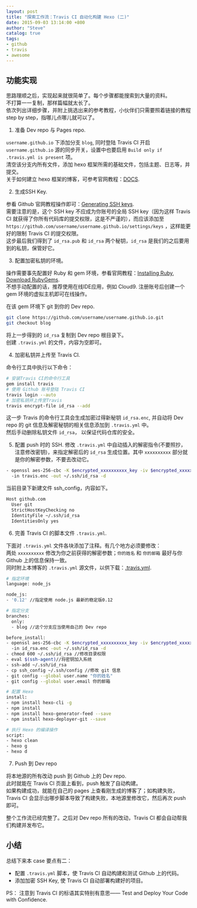 ```yaml
---
layout: post
title: "探索工作流：Travis CI 自动化构建 Hexo (二)"
date: 2015-09-03 13:14:00 +800
author: "Steve"
catalog: true
tags:
- github
- travis
- awesome
---
```


## 功能实现

思路理顺之后，实现起来就很简单了。每个步骤都能搜索到大量的资料。  
不打算一一复制，那样篇幅就太长了。  
依次列出详细步骤，并附上挑选出来的参考教程，小伙伴们只需要照着链接的教程 step by step，指哪儿点哪儿就可以了。

1. 准备 Dev repo 与 Pages repo.

  `username.github.io` 下添加分支 `blog`, 同时登陆 Travis CI 开启 `username.github.io` 源的同步开关，设置中也要启用 `Build only if .travis.yml is present` 项。  
  清空该分支内所有文件，添加 hexo 框架所需的基础文件，包括主题、日志等，并提交。  
  关于如何建立 hexo 框架的博客，可参考官网教程：[DOCS](https://hexo.io/docs/).

2. 生成SSH Key.

  参看 Github 官网教程操作即可：[Generating SSH keys](https://help.github.com/articles/generating-ssh-keys/).  
  需要注意的是，这个 SSH key 不应成为你账号的全局 SSH key（因为这样 Travis CI 就获得了你所有代码库的提交权限，这是不严谨的），而应该添加至 `https://github.com/username/username.github.io/settings/keys` ，这样能更好的限制 Travis CI 的提交权限。  
  这步最后我们得到了 `id_rsa.pub` 和 `id_rsa` 两个秘钥，`id_rsa` 是我们的之后要用到的私钥，保管好它。

3. 配置加密私钥的环境。

  操作需要事先配置好 Ruby 和 gem 环境，参看官网教程：[Installing Ruby](https://www.ruby-lang.org/en/documentation/installation/), [Download RubyGems](https://rubygems.org/pages/download).  
  不想手动配置的话，推荐使用在线IDE应用，例如 Cloud9. 注册账号后创建一个 gem 环境的虚拟主机即可在线操作。  

  在该 gem 环境下 git 到你的 Dev repo.
  ```bash
  git clone https://github.com/username/username.github.io.git
  git checkout blog
  ```

  将上一步得到的 `id_rsa` 复制到 Dev repo 根目录下。  
  创建 `.travis.yml` 的文件，内容为空即可。

4. 加密私钥并上传至 Travis CI.
  
  命令行工具中执行以下命令：  
  ```bash
  # 安装Travis CI的命令行工具
  gem install travis
  # 使用 Github 账号登陆 Travis CI
  travis login --auto
  # 加密私钥并上传至Travis
  travis encrypt-file id_rsa --add
  ```

  这一步 Travis 的命令行工具会生成加密过得新秘钥 `id_rsa.enc`, 并自动将 Dev repo 的 git 信息及解密秘钥的相关信息添加到 `.travis.yml` 中。  
  然后手动删除私钥文件 `id_rsa`， 以保证代码仓库的安全。

5. 配置 push 时的 SSH.
  修改 `.travis.yml` 中自动插入的解密指令(不要照抄，注意修改密钥)，来指定解密后的 `id_rsa` 生成位置。其中 `xxxxxxxxxx` 部分就是你的解密参数，不要去改动它。
  
  ```bash
  - openssl aes-256-cbc -K $encrypted_xxxxxxxxxx_key -iv $encrypted_xxxxxxxxxx_iv
    -in travis.enc -out ~/.ssh/id_rsa -d
  ```

  当前目录下新建文件 ssh_config，内容如下。

  ```bash
  Host github.com
    User git
    StrictHostKeyChecking no
    IdentityFile ~/.ssh/id_rsa
    IdentitiesOnly yes
  ```

6. 完善 Travis CI 的脚本文件 `.travis.yml`.

  下面对 `.travis.yml` 文件各块添加了注释。有几个地方必须要修改：  
  两处 `xxxxxxxxxx` 修改为你之前获得的解密参数；`你的姓名` 和 `你的邮箱` 最好与你 Github 上的信息保持一致。  
  同时附上本博客的 `.travis.yml` 源文件，以供下载：[.travis.yml](https://gist.github.com/uhy/128f703754effe6367d97daf8fce0184).

  ```bash
  # 指定环境
  language: node_js
  
  node_js:
  - '0.12' //指定使用 node.js 最新的稳定版0.12
  
  # 指定分支
  branches:
    only:
    - blog //这个分支应当使用自己的 Dev repo
  
  before_install: 
  - openssl aes-256-cbc -K $encrypted_xxxxxxxxxx_key -iv $encrypted_xxxxxxxxxx_iv //注意将xxxx内容修改为你之前获得的解密参数
    -in id_rsa.enc -out ~/.ssh/id_rsa -d
  - chmod 600 ~/.ssh/id_rsa //修改目录权限
  - eval $(ssh-agent)//将密钥加入系统
  - ssh-add ~/.ssh/id_rsa
  - cp ssh_config ~/.ssh/config //修改 git 信息
  - git config --global user.name "你的姓名"
  - git config --global user.email 你的邮箱
  
  # 配置 Hexo
  install:
  - npm install hexo-cli -g
  - npm install
  - npm install hexo-generator-feed --save
  - npm install hexo-deployer-git --save
  
  # 执行 Hexo 的编译操作
  script:
  - hexo clean
  - hexo g
  - hexo d
  ```

7. Push 到 Dev repo

  将本地源的所有改动 push 到 Github 上的 Dev repo.  
  此时就能在 Travis CI 页面上看到，push 触发了自动构建。  
  如果构建成功，就能在自己的 pages 上查看刚生成的博客了；如构建失败，Travis CI 会显示出哪步脚本导致了构建失败，本地源里修改它，然后再次 push 即可。

整个工作流已经完整了。之后对 Dev repo 所有的改动，Travis CI 都会自动帮我们构建并发布它。

## 小结

总结下来本 case 要点有二：

* 配置 `.travis.yml` 脚本，使 Travis CI 自动构建和测试 Github 上的代码。
* 添加加密 SSH Key, 使 Travis CI 自动部署构建好的项目。

PS：
注意到 Travis CI 的标语其实特别有意思—— Test and Deploy Your Code with Confidence.